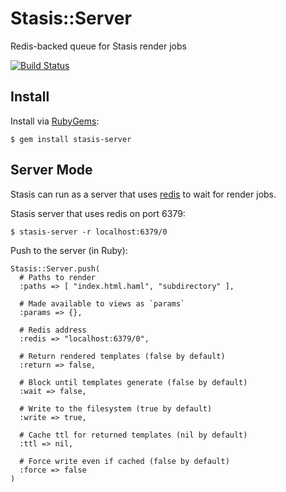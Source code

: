 Stasis::Server
==============

Redis-backed queue for Stasis render jobs

[![Build Status](https://secure.travis-ci.org/winton/stasis-server.png)](http://travis-ci.org/winton/stasis-server)

Install
-------

Install via [RubyGems](http://rubygems.org/pages/download):

<!-- language:console -->

    $ gem install stasis-server

Server Mode
-----------

Stasis can run as a server that uses [redis](http://redis.io) to wait for render jobs.

Stasis server that uses redis on port 6379:

    $ stasis-server -r localhost:6379/0

Push to the server (in Ruby):

    Stasis::Server.push(
      # Paths to render
      :paths => [ "index.html.haml", "subdirectory" ],

      # Made available to views as `params`
      :params => {},

      # Redis address
      :redis => "localhost:6379/0",

      # Return rendered templates (false by default)
      :return => false,

      # Block until templates generate (false by default)
      :wait => false,

      # Write to the filesystem (true by default)
      :write => true,

      # Cache ttl for returned templates (nil by default)
      :ttl => nil,

      # Force write even if cached (false by default)
      :force => false
    )